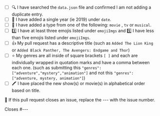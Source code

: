 <!-- If you are adding a new TV show, movie or musical, please follow the checklist below. Place an [x] (get rid of any spaces) inside each square as you complete each item. If this pull request is to address an issue, please delete the text below and write your own description on what you have changed/added to the project. -->

- [ ] 🔍 I have searched the `data.json` file and confirmed I am not adding a duplicate entry.
- [ ] 🌈 I have added a single year (ie 2019) under `date`.
- [ ] 📅 I have added a type from one of the following: `movie` , `tv` or `musical`.
- [ ] 3️⃣ I have at least three emojis listed under `emojiImgs` and 5️⃣ I have less than five emojis listed under `emojiImgs`.
- [ ] 👍 My pull request has a descriptive title (such as `Added The Lion King` or `Added Black Panther, The Avengers: Endgame and Thor`)
- [ ] ⭐ My genres are all inside of square brackets `[ ]` and each are individually wrapped in quotation marks and have a comma between each one. (such as submitting this `"genres": ["adventure","mystery","animation"]` and not this `"genres":["adventure, mystery, animation"]`)
- [ ] 🖍️ I have placed the new show(s) or movie(s) in alphabetical order based on title. 

👋 If this pull request closes an issue, replace the --- with the issue number.

Closes #---
